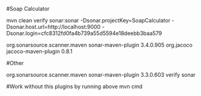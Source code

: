 #Soap Calculator

mvn clean verify sonar:sonar  -Dsonar.projectKey=SoapCalculator   -Dsonar.host.url=http://localhost:9000    -Dsonar.login=cfc8312fd0fa4b739a55d5594e18deebb3baa579

<plugin>
					<groupId>org.sonarsource.scanner.maven</groupId>
					<artifactId>sonar-maven-plugin</artifactId>
					<version>3.4.0.905</version>
				</plugin>
				<!-- https://mvnrepository.com/artifact/org.jacoco/jacoco-maven-plugin -->
				<plugin>
					<groupId>org.jacoco</groupId>
					<artifactId>jacoco-maven-plugin</artifactId>
					<version>0.8.1</version>
				</plugin>



#Other 

<plugin>
				<groupId>org.sonarsource.scanner.maven</groupId>
				<artifactId>sonar-maven-plugin</artifactId>
				<version>3.3.0.603</version>
				<executions>
					<execution>
						<phase>verify</phase>
						<goals>
							<goal>sonar</goal>
						</goals>
					</execution>
				</executions>
			</plugin>


#Work without this plugins by running above mvn cmd


